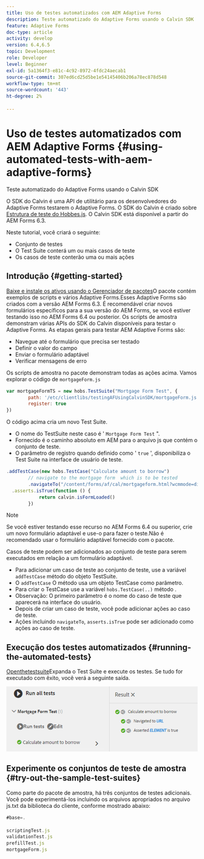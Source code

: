 ```yaml
---
title: Uso de testes automatizados com AEM Adaptive Forms
description: Teste automatizado do Adaptive Forms usando o Calvin SDK
feature: Adaptive Forms
doc-type: article
activity: develop
version: 6.4,6.5
topic: Development
role: Developer
level: Beginner
exl-id: 5a1364f3-e81c-4c92-8972-4fdc24aecab1
source-git-commit: 307ed6cd25d5be1e54145406b206a78ec878d548
workflow-type: tm+mt
source-wordcount: '443'
ht-degree: 2%

---
```


# Uso de testes automatizados com AEM Adaptive Forms {#using-automated-tests-with-aem-adaptive-forms}

Teste automatizado do Adaptive Forms usando o Calvin SDK

O SDK do Calvin é uma API de utilitário para os desenvolvedores do Adaptive Forms testarem o Adaptive Forms. O SDK do Calvin é criado sobre [Estrutura de teste do Hobbes.js](https://experienceleague.adobe.com/docs/experience-manager-release-information/aem-release-updates/previous-updates/aem-previous-versions.html?lang=pt-BR). O Calvin SDK está disponível a partir do AEM Forms 6.3.

Neste tutorial, você criará o seguinte:

* Conjunto de testes
* O Test Suite conterá um ou mais casos de teste
* Os casos de teste conterão uma ou mais ações

## Introdução {#getting-started}

[Baixe e instale os ativos usando o Gerenciador de pacotes](assets/testingadaptiveformsusingcalvinsdk1.zip)O pacote contém exemplos de scripts e vários Adaptive Forms.Esses Adaptive Forms são criados com a versão AEM Forms 6.3. É recomendável criar novos formulários específicos para a sua versão do AEM Forms, se você estiver testando isso no AEM Forms 6.4 ou posterior. Os scripts de amostra demonstram várias APIs do SDK do Calvin disponíveis para testar o Adaptive Forms. As etapas gerais para testar AEM Adaptive Forms são:

* Navegue até o formulário que precisa ser testado
* Definir o valor do campo
* Enviar o formulário adaptável
* Verificar mensagens de erro

Os scripts de amostra no pacote demonstram todas as ações acima.
Vamos explorar o código de `mortgageForm.js`

```javascript
var mortgageFormTS = new hobs.TestSuite("Mortgage Form Test", {
        path: '/etc/clientlibs/testingAFUsingCalvinSDK/mortgageForm.js',
        register: true
})
```

O código acima cria um novo Test Suite.

* O nome do TestSuite neste caso é &#39; `Mortgage Form Test` &quot;.
* Fornecido é o caminho absoluto em AEM para o arquivo js que contém o conjunto de teste.
* O parâmetro de registro quando definido como &#39; `true` &#39;, disponibiliza o Test Suite na interface de usuário de teste.

```javascript
.addTestCase(new hobs.TestCase("Calculate amount to borrow")
        // navigate to the mortgage form  which is to be tested
        .navigateTo("/content/forms/af/cal/mortgageform.html?wcmmode=disabled")
  .asserts.isTrue(function () {
            return calvin.isFormLoaded()
        })
```

>[!NOTE]
>
>Se você estiver testando esse recurso no AEM Forms 6.4 ou superior, crie um novo formulário adaptável e use-o para fazer o teste.Não é recomendado usar o formulário adaptável fornecido com o pacote.

Casos de teste podem ser adicionados ao conjunto de teste para serem executados em relação a um formulário adaptável.

* Para adicionar um caso de teste ao conjunto de teste, use a variável `addTestCase` método do objeto TestSuite.
* O `addTestCase` O método usa um objeto TestCase como parâmetro.
* Para criar o TestCase use a variável `hobs.TestCase(..)` método .
* Observação: O primeiro parâmetro é o nome do caso de teste que aparecerá na interface do usuário.
* Depois de criar um caso de teste, você pode adicionar ações ao caso de teste.
* Ações incluindo `navigateTo`, `asserts.isTrue` pode ser adicionado como ações ao caso de teste.

## Execução dos testes automatizados {#running-the-automated-tests}

[Openthetestsuite](http://localhost:4502/libs/granite/testing/hobbes.html)Expanda o Test Suite e execute os testes. Se tudo for executado com êxito, você verá a seguinte saída.

![calvinsdk](assets/calvinimage.png)

## Experimente os conjuntos de teste de amostra {#try-out-the-sample-test-suites}

Como parte do pacote de amostra, há três conjuntos de testes adicionais. Você pode experimentá-los incluindo os arquivos apropriados no arquivo js.txt da biblioteca do cliente, conforme mostrado abaixo:

```javascript
#base=.

scriptingTest.js
validationTest.js
prefillTest.js
mortgageForm.js
```
